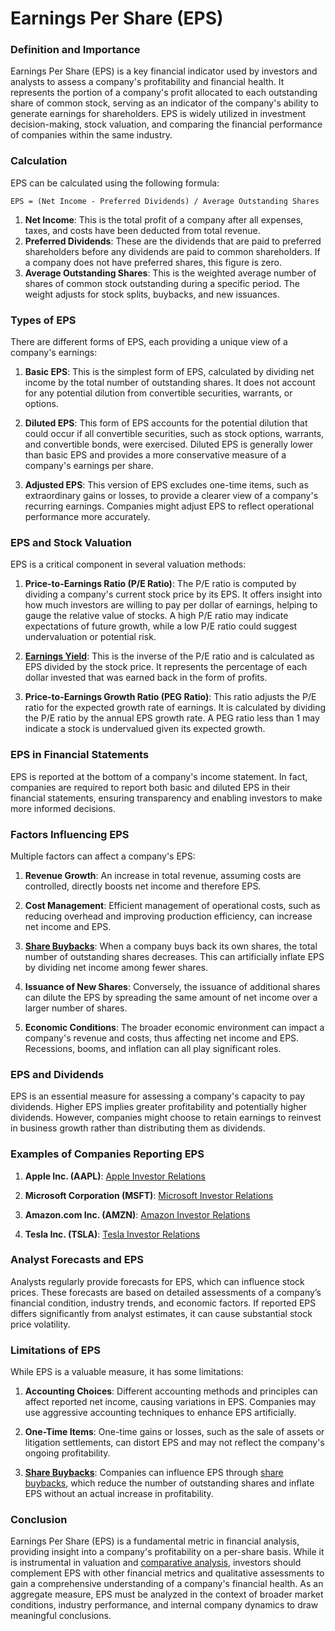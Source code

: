 # Earnings Per Share (EPS)

### Definition and Importance

Earnings Per Share (EPS) is a key financial indicator used by investors and analysts to assess a company's profitability and financial health. It represents the portion of a company's profit allocated to each outstanding share of common stock, serving as an indicator of the company's ability to generate earnings for shareholders. EPS is widely utilized in investment decision-making, stock valuation, and comparing the financial performance of companies within the same industry.

### Calculation

EPS can be calculated using the following formula:

```
EPS = (Net Income - Preferred Dividends) / Average Outstanding Shares
```

1. **Net Income**: This is the total profit of a company after all expenses, taxes, and costs have been deducted from total revenue.
2. **Preferred Dividends**: These are the dividends that are paid to preferred shareholders before any dividends are paid to common shareholders. If a company does not have preferred shares, this figure is zero.
3. **Average Outstanding Shares**: This is the weighted average number of shares of common stock outstanding during a specific period. The weight adjusts for stock splits, buybacks, and new issuances.

### Types of EPS

There are different forms of EPS, each providing a unique view of a company's earnings:

1. **Basic EPS**: This is the simplest form of EPS, calculated by dividing net income by the total number of outstanding shares. It does not account for any potential dilution from convertible securities, warrants, or options.

2. **Diluted EPS**: This form of EPS accounts for the potential dilution that could occur if all convertible securities, such as stock options, warrants, and convertible bonds, were exercised. Diluted EPS is generally lower than basic EPS and provides a more conservative measure of a company's earnings per share.

3. **Adjusted EPS**: This version of EPS excludes one-time items, such as extraordinary gains or losses, to provide a clearer view of a company's recurring earnings. Companies might adjust EPS to reflect operational performance more accurately.

### EPS and Stock Valuation

EPS is a critical component in several valuation methods:

1. **Price-to-Earnings Ratio (P/E Ratio)**: The P/E ratio is computed by dividing a company's current stock price by its EPS. It offers insight into how much investors are willing to pay per dollar of earnings, helping to gauge the relative value of stocks. A high P/E ratio may indicate expectations of future growth, while a low P/E ratio could suggest undervaluation or potential risk.

2. **[Earnings Yield](../e/earnings_yield.md)**: This is the inverse of the P/E ratio and is calculated as EPS divided by the stock price. It represents the percentage of each dollar invested that was earned back in the form of profits.

3. **Price-to-Earnings Growth Ratio (PEG Ratio)**: This ratio adjusts the P/E ratio for the expected growth rate of earnings. It is calculated by dividing the P/E ratio by the annual EPS growth rate. A PEG ratio less than 1 may indicate a stock is undervalued given its expected growth.

### EPS in Financial Statements

EPS is reported at the bottom of a company's income statement. In fact, companies are required to report both basic and diluted EPS in their financial statements, ensuring transparency and enabling investors to make more informed decisions.

### Factors Influencing EPS

Multiple factors can affect a company's EPS:

1. **Revenue Growth**: An increase in total revenue, assuming costs are controlled, directly boosts net income and therefore EPS.
   
2. **Cost Management**: Efficient management of operational costs, such as reducing overhead and improving production efficiency, can increase net income and EPS.

3. **[Share Buybacks](../s/share_buybacks.md)**: When a company buys back its own shares, the total number of outstanding shares decreases. This can artificially inflate EPS by dividing net income among fewer shares.

4. **Issuance of New Shares**: Conversely, the issuance of additional shares can dilute the EPS by spreading the same amount of net income over a larger number of shares.

5. **Economic Conditions**: The broader economic environment can impact a company's revenue and costs, thus affecting net income and EPS. Recessions, booms, and inflation can all play significant roles.

### EPS and Dividends

EPS is an essential measure for assessing a company's capacity to pay dividends. Higher EPS implies greater profitability and potentially higher dividends. However, companies might choose to retain earnings to reinvest in business growth rather than distributing them as dividends.

### Examples of Companies Reporting EPS

1. **Apple Inc. (AAPL)**: [Apple Investor Relations](https://investor.apple.com)
   
2. **Microsoft Corporation (MSFT)**: [Microsoft Investor Relations](https://www.microsoft.com/en-us/investor)

3. **Amazon.com Inc. (AMZN)**: [Amazon Investor Relations](https://ir.aboutamazon.com)

4. **Tesla Inc. (TSLA)**: [Tesla Investor Relations](https://ir.tesla.com)

### Analyst Forecasts and EPS

Analysts regularly provide forecasts for EPS, which can influence stock prices. These forecasts are based on detailed assessments of a company’s financial condition, industry trends, and economic factors. If reported EPS differs significantly from analyst estimates, it can cause substantial stock price volatility.

### Limitations of EPS

While EPS is a valuable measure, it has some limitations:

1. **Accounting Choices**: Different accounting methods and principles can affect reported net income, causing variations in EPS. Companies may use aggressive accounting techniques to enhance EPS artificially.

2. **One-Time Items**: One-time gains or losses, such as the sale of assets or litigation settlements, can distort EPS and may not reflect the company's ongoing profitability.

3. **[Share Buybacks](../s/share_buybacks.md)**: Companies can influence EPS through [share buybacks](../s/share_buybacks.md), which reduce the number of outstanding shares and inflate EPS without an actual increase in profitability.

### Conclusion

Earnings Per Share (EPS) is a fundamental metric in financial analysis, providing insight into a company's profitability on a per-share basis. While it is instrumental in valuation and [comparative analysis](../c/comparative_analysis.md), investors should complement EPS with other financial metrics and qualitative assessments to gain a comprehensive understanding of a company's financial health. As an aggregate measure, EPS must be analyzed in the context of broader market conditions, industry performance, and internal company dynamics to draw meaningful conclusions.